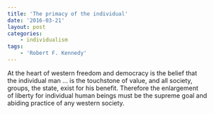 ```yaml
---
title: 'The primacy of the individual'
date: '2016-03-21'
layout: post
categories:
    - individualism
tags:
    - 'Robert F. Kennedy'
---
```


At the heart of western freedom and democracy is the belief that  
the individual man … is the touchstone of value, and all society,  
groups, the state, exist for his benefit. Therefore the enlargement  
of liberty for individual human beings must be the supreme goal and  
abiding practice of any western society.